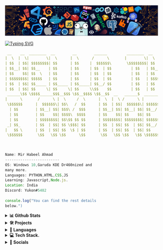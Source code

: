 <!-- ![alt text](hero.svg) -->
![](https://github.com/Habeel06/Habeel06/blob/main/bg.png)
<!-- <img align='right' src="image1.png" width="200">  -->
<a href="https://git.io/typing-svg"><img src="https://readme-typing-svg.herokuapp.com?font=Fira+Code&size=75&duration=1500&pause=600&color=00FF00&background=000000EE&center=true&vCenter=true&multiline=true&width=1900&height=400&lines=Hi!;My+name+is+Habeel!;I+am+a+Web+Developer+and+an;+Ethical+Hacker!" alt="Typing SVG" /></a> 

```yaml
 __    __  ________  __        __        ______         ________  __    __  ________  _______   ________  __ 
|  \  |  \|        \|  \      |  \      /      \       |        \|  \  |  \|        \|       \ |        \|  \
| $$  | $$| $$$$$$$$| $$      | $$     |  $$$$$$\       \$$$$$$$$| $$  | $$| $$$$$$$$| $$$$$$$\| $$$$$$$$| $$
| $$__| $$| $$__    | $$      | $$     | $$  | $$         | $$   | $$__| $$| $$__    | $$__| $$| $$__    | $$
| $$    $$| $$  \   | $$      | $$     | $$  | $$         | $$   | $$    $$| $$  \   | $$    $$| $$  \   | $$
| $$$$$$$$| $$$$$   | $$      | $$     | $$  | $$         | $$   | $$$$$$$$| $$$$$   | $$$$$$$\| $$$$$    \$$
| $$  | $$| $$_____ | $$_____ | $$_____| $$__/ $$         | $$   | $$  | $$| $$_____ | $$  | $$| $$_____  __ 
| $$  | $$| $$     \| $$     \| $$     \\$$    $$         | $$   | $$  | $$| $$     \| $$  | $$| $$     \|  \
 ______\$$ \$$$$______$$$__$$$ \$$__$$$$ \$$__$$  __   ______$  _______ \$________$$________\$__\$$$$$$$$ \$$
|      \       /      \ |  \     /  \      |  \  |  \ /      \ |       \ |        \|        \|  \            
 \$$$$$$      |  $$$$$$\| $$\   /  $$      | $$  | $$|  $$$$$$\| $$$$$$$\| $$$$$$$$| $$$$$$$$| $$            
  | $$        | $$__| $$| $$$\ /  $$$      | $$__| $$| $$__| $$| $$__/ $$| $$__    | $$__    | $$            
  | $$        | $$    $$| $$$$\  $$$$      | $$    $$| $$    $$| $$    $$| $$  \   | $$  \   | $$            
  | $$        | $$$$$$$$| $$\$$ $$ $$      | $$$$$$$$| $$$$$$$$| $$$$$$$\| $$$$$   | $$$$$   | $$            
 _| $$_       | $$  | $$| $$ \$$$| $$      | $$  | $$| $$  | $$| $$__/ $$| $$_____ | $$_____ | $$_____  __   
|   $$ \      | $$  | $$| $$  \$ | $$      | $$  | $$| $$  | $$| $$    $$| $$     \| $$     \| $$     \|  \  
 \$$$$$$       \$$   \$$ \$$      \$$       \$$   \$$ \$$   \$$ \$$$$$$$  \$$$$$$$$ \$$$$$$$$ \$$$$$$$$ \$$  

```
```javascript


Name: Mir Habeel Ahmad
-------------------------
OS: Windows 10,Garuda KDE Dr460nized and
many more.
Languages: PYTHON,HTML,CSS,JS
Learning: Javascript,Node.js.
Location: India
Discord: Yukon#5482

console.log("You can find the rest details 
below.")

```

<!--  <h1 align="center"> # 👀 Counter:

<br>
  <img src="https://profile-counter.glitch.me/Habeel06/count.svg" />
</h1> 
 -->


<details>
	<summary><b> 📊 Github Stats <b></summary>
<h1 align="center">
<img alt ="stats" src="https://github-readme-stats.vercel.app/api?username=habeel06&show_icons=true&locale=en&theme=vision-friendly-dark&hide_border=true&include_all_commits=true&count_private=true"><img src="https://github-readme-streak-stats.herokuapp.com/?user=Habeel06&theme=vision-friendly-dark&hide_border=true&include_all_commits=true&count_private=true" />
<img src="https://github-readme-stats.vercel.app/api/top-langs?username=Habeel06&hide=css&layout=compact&theme=vision-friendly-dark&hide_border=true&count_private=true&include_all_commits=true"/>
<img align='center' src="https://activity-graph.herokuapp.com/graph?username=Habeel06&theme=chartreuse-dark&bg_color=000000&hide_border=true" width="100%"/>
	
</p>
</details>
		
		
<details>
	
<summary><b> 🛠️ Projects <b></summary>	
	
```yaml
PROJECT NUMBER 1
-------------------------
Name :
About:
Languages used :
What I learnt from it :
Website:
Repository Link:


```
```yaml
PROJECT NUMBER 2
-------------------------
Name :
About:
Languages used :
What I learnt from it :
Website:
Repository Link:


```
</details>
<details>
<summary><b> 📝 Languages<b></summary>
		
<h1 align="center">
	
 <div align="center">

  <img src="https://skillicons.dev/icons?i=css,html,python,js"> 
</div>
</details>

	

	
<details>
<summary><b> 💻 Tech Stack. <b></summary>	
<h1 align="center">

<div align="center">

![VS CODE](https://img.shields.io/badge/VS_CODE-000000?style=for-the-badge&logo=visual-studio-code&logoColor=ffdd54)![REPLIT](https://img.shields.io/badge/replit-000000.svg?style=for-the-badge&logo=replit&logoColor=white)  ![VERCEL](https://img.shields.io/badge/-vercel-000000?style=for-the-badge&logo=vercel) ![ANDROID](https://img.shields.io/badge/-ANDROID-000000?style=for-the-badge&logo=android) <br>  ![LINUX](https://img.shields.io/badge/linux-000000.svg?style=for-the-badge&logo=linux&logoColor=) ![WINDOWS](https://img.shields.io/badge/-windows-000000?style=for-the-badge&logo=windows&logoColor=white) <img src="https://img.shields.io/badge/-blender-000000?style=for-the-badge&logo=blender">![UPWORK](https://img.shields.io/badge/-UPWORK-000000?style=for-the-badge&logo=upwork)<br>![NGROK](https://img.shields.io/badge/-NGROK-000000?style=for-the-badge&logo=ngrok) ![GIT](https://img.shields.io/badge/-GIT-000000?style=for-the-badge&logo=git)![TRYHACKME](https://img.shields.io/badge/-tryhackme-000000?style=for-the-badge&lgo=tryhackme)![SHELL](https://img.shields.io/badge/powershell-000000.svg?style=for-the-badge&logo=powershell&logoColor=%23F7DF1E)<br>![VMWARE](https://img.shields.io/badge/-VMWARE_PRO-000000?style=for-the-badge&logo=vmware)![ORACLE](https://img.shields.io/badge/-ORACLEVM-000000?style=for-the-badge&logo=oracle)![GFG](https://img.shields.io/badge/-GEEKS_FOR_GEEKS-000000?style=for-the-badge&logo=geeksforgeeks)<br>![Node](https://img.shields.io/badge/-NODE.js-000000?style=for-the-badge&logo=node.js) 
</div>
</details>

	
<details>
<summary><b> 📱 Socials <b></summary>
<h1 align="center">
<p align="center">
<a href="https://twitter.com/habeel_06" target="blank"><img align="center" src="https://raw.githubusercontent.com/rahuldkjain/github-profile-readme-generator/master/src/images/icons/Social/twitter.svg" alt="habeel_06" height="30" width="40" /></a>
<a href="https://www.quora.com/profile/Mir-Habeel-Ahmad-1" target="blank"><img align="center" src="https://cdn-icons-png.flaticon.com/512/174/174865.png" alt="Mir-Habeel-Ahmad-1" height="35" width="40" /></a>	
<a href="https://discord.com/users/824226984954953748" target="blank"><img align="center" src="https://raw.githubusercontent.com/rahuldkjain/github-profile-readme-generator/master/src/images/icons/Social/discord.svg" alt="habeel_06" height="30" width="40" /></a>
<a href="https://www.linkedin.com/in/mir-habeel-ahmad-039a8b227" target="blank"><img align="center" src="https://img.icons8.com/color/512/linkedin-circled.png" alt="habeel_06" height="30" width="40" /></a>
</p>
</details>	
<!-- <h1 align="center"># 📌 Special Repositories:
<p align="center"> 
		
 <a href="https://github.com/Habeel06/face-detector-template"><img width="282" src="https://denvercoder1-github-readme-stats.vercel.app/api/pin/?username=Habeel06&repo=face-detector-template&theme=vision-friendly-dark&hide_border=true&show_icons=true" alt="github-readme-stats"></a>
 
<a href="https://github.com/Habeel06/audio-to-text-converter-python"><img width="282" src="https://denvercoder1-github-readme-stats.vercel.app/api/pin/?username=Habeel06&repo=audio-to-text-converter-python&theme=vision-friendly-dark&hide_border=true&show_icons=true" alt="github-readme-stats"></a>	
<a href="https://github.com/Habeel06/password-generator-python"><img width="282" src="https://denvercoder1-github-readme-stats.vercel.app/api/pin/?username=Habeel06&repo=password-generator-python&theme=vision-friendly-dark&hide_border=true&show_icons=true" alt="github-readme-stats"></a>		

 <a href="https://github.com/Habeel06/assistant-using-python"><img width="282" src="https://denvercoder1-github-readme-stats.vercel.app/api/pin/?username=Habeel06&repo=assistant-using-python&theme=vision-friendly-dark&hide_border=true&show_icons=true" alt="github-readme-stats"></a>
 
</p> -->
	
<!-- ![alt text](bottom1.svg) -->

